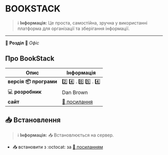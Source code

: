 # BOOKSTACK


> :information_source: **Інформація:** Це проста, самостійна, зручна у використанні платформа для організації та зберігання інформації.

---

:open_file_folder: **Розділ** :bookmark_tabs: *Офіс*

## Про BookStack

| Опис | Інформація |
| ---- | ---------- |
| **версія :package: програми** | :two: :four: . :zero: :five: . :four: |
| :computer: **розробник** | Dan Brown |
| **сайт** | [:link: посилання](https://www.bookstackapp.com/) |

## :inbox_tray: Встановлення

> :information_source: **Інформація:** :inbox_tray: Встановлюється на сервер.

- :inbox_tray: встановити з :octocat: за [:link: посиланням](https://github.com/BookStackApp/BookStack/releases)